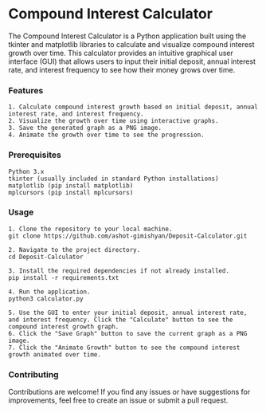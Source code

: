# Compound Interest Calculator

The Compound Interest Calculator is a Python application built using the tkinter and matplotlib libraries to calculate and visualize compound interest growth over time. This calculator provides an intuitive graphical user interface (GUI) that allows users to input their initial deposit, annual interest rate, and interest frequency to see how their money grows over time.

### Features

    1. Calculate compound interest growth based on initial deposit, annual interest rate, and interest frequency.
    2. Visualize the growth over time using interactive graphs.
    3. Save the generated graph as a PNG image.
    4. Animate the growth over time to see the progression.

### Prerequisites

    Python 3.x
    tkinter (usually included in standard Python installations)
    matplotlib (pip install matplotlib)
    mplcursors (pip install mplcursors)

### Usage

    1. Clone the repository to your local machine.
    git clone https://github.com/ashot-gimishyan/Deposit-Calculator.git

    2. Navigate to the project directory.
    cd Deposit-Calculator

    3. Install the required dependencies if not already installed.
    pip install -r requirements.txt

    4. Run the application.
    python3 calculator.py

    5. Use the GUI to enter your initial deposit, annual interest rate, and interest frequency. Click the "Calculate" button to see the compound interest growth graph.
    6. Click the "Save Graph" button to save the current graph as a PNG image.
    7. Click the "Animate Growth" button to see the compound interest growth animated over time.

### Contributing

Contributions are welcome! If you find any issues or have suggestions for improvements, feel free to create an issue or submit a pull request.
